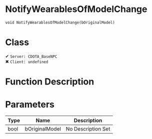 # NotifyWearablesOfModelChange
```
void NotifyWearablesOfModelChange(bOriginalModel)
```
# Class
✔ `Server: CDOTA_BaseNPC`  
✖ `Client: undefined`  

# Function Description

# Parameters
Type|Name|Description
--|--|--
bool|bOriginalModel|No Description Set
